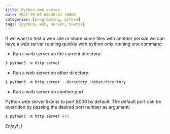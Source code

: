 ```yaml
---
title: Python web server
date: 2022-06-03 00:00:01 +0000
categories: [programming, python]
tags: [python, web, server, howtos]
---
```


If we want to test a web site or share some files with another person we can have a web server running quickly with python only running one command:

* Run a web server on the current directory:

```python
$ python3 -m http.server
```

* Run a web server on other directory:

```python
$ python3 -m http.server --directory /other/directory
```

* Run a web server on another port

Python web server listens to port 8000 by default.
The default port can be overriden by passing the desired port number as argument:

```python
$ python3 -m http.server 443
```

_Enjoy! ;)_
